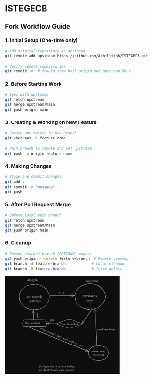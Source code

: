 # ISTEGECB

<!-- 
git add .
git commit -m "message"
git push -u origin main

if error on push:
  git pull origin main 
  git push -u origin main  -->



  

  ## Fork Workflow Guide

  ### 1. Initial Setup (One-time only)
  ```bash
  # Add original repository as upstream
  git remote add upstream https://github.com/Akhiljithk/ISTEGECB.git

  # Verify remote repositories
  git remote -v  # Should show both origin and upstream URLs
  ```

  ### 2. Before Starting Work
  ```bash
  # Sync with upstream
  git fetch upstream
  git merge upstream/main
  git push origin main

  ```

  ### 3. Creating & Working on New Feature
  ```bash
  # Create and switch to new branch
  git checkout -b feature-name

  # Push branch to remote and set upstream
  git push -u origin feature-name
  ```

  ### 4. Making Changes
  ```bash
  # Stage and commit changes
  git add .
  git commit -m "message"
  git push
  ```

  ### 5. After Pull Request Merge
  ```bash
  # Update local main branch
  git fetch upstream
  git merge upstream/main
  git push origin main
  ```

  ### 6. Cleanup
  ```bash
  # Remove feature branch (OPTIONAL maybe)
  git push origin --delete feature-branch  # Remote cleanup
  git branch -d feature-branch            # Local cleanup
  git branch -D feature-branch            # force delete...
  ```


<img src="assets/img/readme/workflow.jpeg" width="75%">
  
